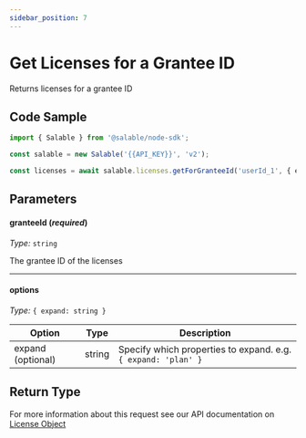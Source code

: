 ```yaml
---
sidebar_position: 7
---
```


# Get Licenses for a Grantee ID

Returns licenses for a grantee ID

## Code Sample

```typescript
import { Salable } from '@salable/node-sdk';

const salable = new Salable('{{API_KEY}}', 'v2');

const licenses = await salable.licenses.getForGranteeId('userId_1', { expand: 'plan' });
```

## Parameters

#### granteeId (_required_)

_Type:_ `string`

The grantee ID of the licenses

---

#### options

_Type:_ `{ expand: string }`

| Option            | Type   | Description                                                   |
| ----------------- | ------ | ------------------------------------------------------------- |
| expand (optional) | string | Specify which properties to expand. e.g. `{ expand: 'plan' }` |

## Return Type

For more information about this request see our API documentation on [License Object](https://docs.salable.app/api#tag/Licenses/operation/getLicenseByUuid)

